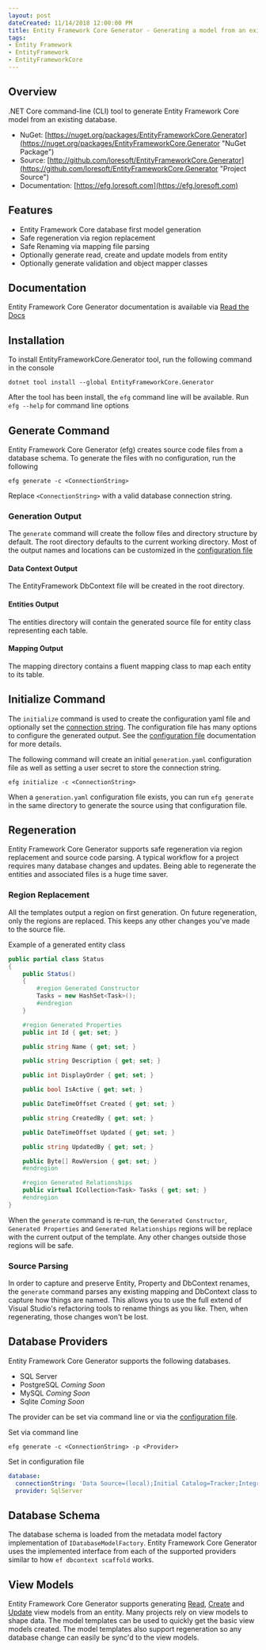 ```yaml
---
layout: post
dateCreated: 11/14/2018 12:00:00 PM
title: Entity Framework Core Generator - Generating a model from an existing database
tags:
- Entity Framework
- EntityFramework
- EntityFrameworkCore
---
```


## Overview

.NET Core command-line (CLI) tool to generate Entity Framework Core model from an existing database.

- NuGet: [https://nuget.org/packages/EntityFrameworkCore.Generator](https://nuget.org/packages/EntityFrameworkCore.Generator "NuGet Package")
- Source: [http://github.com/loresoft/EntityFrameworkCore.Generator](https://github.com/loresoft/EntityFrameworkCore.Generator "Project Source")
- Documentation: [https://efg.loresoft.com](https://efg.loresoft.com)
  
## Features

- Entity Framework Core database first model generation
- Safe regeneration via region replacement
- Safe Renaming via mapping file parsing
- Optionally generate read, create and update models from entity
- Optionally generate validation and object mapper classes

## Documentation

Entity Framework Core Generator documentation is available via [Read the Docs](https://efg.loresoft.com)

## Installation

To install EntityFrameworkCore.Generator tool, run the following command in the console

```Shell
dotnet tool install --global EntityFrameworkCore.Generator
```

After the tool has been install, the `efg` command line will be available.  Run `efg --help` for command line options

## Generate Command

Entity Framework Core Generator (efg) creates source code files from a database schema. To generate the files with no configuration, run the following

```Shell
efg generate -c <ConnectionString>
```

Replace `<ConnectionString>` with a valid database connection string.

### Generation Output

The `generate` command will create the follow files and directory structure by default.  The root directory defaults to the current working directory.  Most of the output names and locations can be customized in the [configuration file](https://efg.loresoft.com/en/latest/configuration/)

#### Data Context Output

The EntityFramework DbContext file will be created in the root directory.

#### Entities Output

The entities directory will contain the generated source file for entity class representing each table.

#### Mapping Output

The mapping directory contains a fluent mapping class to map each entity to its table.

## Initialize Command

The `initialize` command is used to create the configuration yaml file and optionally set the [connection string](https://efg.loresoft.com/en/latest/connectionString/). The configuration file has many options to configure the generated output.  See the [configuration file](https://efg.loresoft.com/en/latest/configuration/) documentation for more details.

The following command will create an initial `generation.yaml` configuration file as well as setting a user secret to store the connection string.

```Shell
efg initialize -c <ConnectionString>
```

When a `generation.yaml` configuration file exists, you can run `efg generate` in the same directory to generate the source using that configuration file.

## Regeneration

Entity Framework Core Generator supports safe regeneration via region replacement and source code parsing.  A typical workflow for a project requires many database changes and updates.  Being able to regenerate the entities and associated files is a huge time saver.

### Region Replacement

All the templates output a region on first generation.  On future regeneration, only the regions are replaced.  This keeps any other changes you've made to the source file.

Example of a generated entity class

```C#
public partial class Status
{
    public Status()
    {
        #region Generated Constructor
        Tasks = new HashSet<Task>();
        #endregion
    }

    #region Generated Properties
    public int Id { get; set; }

    public string Name { get; set; }

    public string Description { get; set; }

    public int DisplayOrder { get; set; }

    public bool IsActive { get; set; }

    public DateTimeOffset Created { get; set; }

    public string CreatedBy { get; set; }

    public DateTimeOffset Updated { get; set; }

    public string UpdatedBy { get; set; }

    public Byte[] RowVersion { get; set; }
    #endregion

    #region Generated Relationships
    public virtual ICollection<Task> Tasks { get; set; }
    #endregion
}
```

When the `generate` command is re-run, the `Generated Constructor`, `Generated Properties` and `Generated Relationships` regions will be replace with the current output of the template.  Any other changes outside those regions will be safe.

### Source Parsing

In order to capture and preserve Entity, Property and DbContext renames, the `generate` command parses any existing mapping and DbContext class to capture how things are named.  This allows you to use the full extend of Visual Studio's refactoring tools to rename things as you like.  Then, when regenerating, those changes won't be lost.

## Database Providers

Entity Framework Core Generator supports the following databases.

- SQL Server
- PostgreSQL *Coming Soon*
- MySQL *Coming Soon*
- Sqlite *Coming Soon*

The provider can be set via command line or via the [configuration file](https://efg.loresoft.com/en/latest/configuration/).

Set via command line

```Shell
efg generate -c <ConnectionString> -p <Provider>
```

Set in configuration file

```YAML
database:
  connectionString: 'Data Source=(local);Initial Catalog=Tracker;Integrated Security=True'
  provider: SqlServer
```

## Database Schema

The database schema is loaded from the metadata model factory implementation of `IDatabaseModelFactory`.  Entity Framework Core Generator uses the implemented interface from each of the supported providers similar to how `ef dbcontext scaffold` works.

## View Models

Entity Framework Core Generator supports generating [Read](https://efg.loresoft.com/en/latest/md/read/), [Create](https://efg.loresoft.com/en/latest/md/create/) and [Update](https://efg.loresoft.com/en/latest/md/update/) view models from an entity.  Many projects rely on view models to shape data.  The model templates can be used to quickly get the basic view models created.  The model templates also support regeneration so any database change can easily be sync'd to the view models.  
